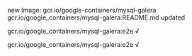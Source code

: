 new Image: gcr.io/google-containers/mysql-galera
gcr.io/google_containers/mysql-galera:README.md updated 

gcr.io/google_containers/mysql-galera:e2e √

gcr.io/google_containers/mysql-galera:e2e √

